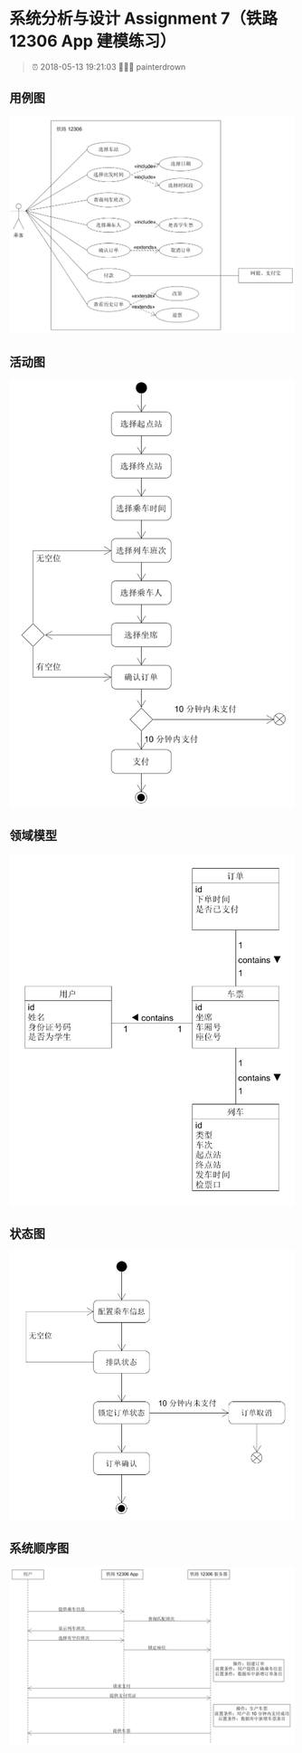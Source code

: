 # 系统分析与设计 Assignment 7（铁路 12306 App 建模练习）

> ⏰ 2018-05-13 19:21:03
> 👨🏻‍💻 painterdrown

## 用例图

![用例图](images/use_case.png)

## 活动图

![活动图](images/activity.png)

## 领域模型

![领域模型](images/domain_model.png)

## 状态图

![状态图](images/state.png)

## 系统顺序图

![系统顺序图](images/system_sequence.png)

